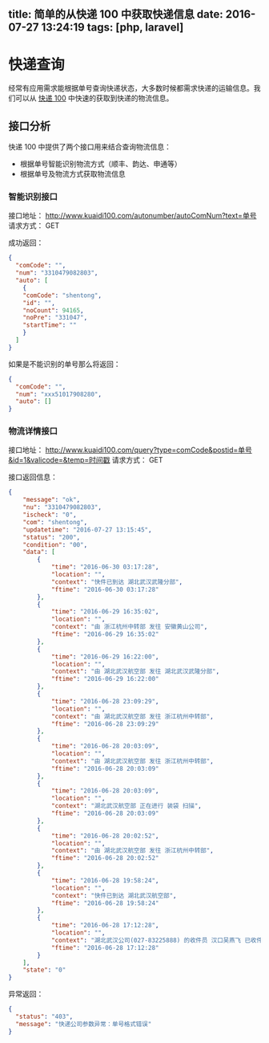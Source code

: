 title: 简单的从快递 100 中获取快递信息
date: 2016-07-27 13:24:19
tags: [php, laravel]
---

# 快递查询

经常有应用需求能根据单号查询快递状态，大多数时候都需求快递的运输信息。我们可以从 [快递 100](http://www.kuaidi100.com/) 中快速的获取到快递的物流信息。

## 接口分析

快递 100 中提供了两个接口用来结合查询物流信息：

- 根据单号智能识别物流方式（顺丰、韵达、申通等）
- 根据单号及物流方式获取物流信息

### 智能识别接口

接口地址： http://www.kuaidi100.com/autonumber/autoComNum?text=单号
请求方式： GET

成功返回：

``` json
{
  "comCode": "",
  "num": "3310479082803",
  "auto": [
    {
    "comCode": "shentong",
    "id": "",
    "noCount": 94165,
    "noPre": "331047",
    "startTime": ""
    }
  ]
}
```

如果是不能识别的单号那么将返回：

``` json
{
  "comCode": "",
  "num": "xxx51017908280",
  "auto": []
}
```

### 物流详情接口

接口地址： http://www.kuaidi100.com/query?type=comCode&postid=单号&id=1&valicode=&temp=时间戳
请求方式： GET

接口返回信息：

``` json
{
    "message": "ok",
    "nu": "3310479082803",
    "ischeck": "0",
    "com": "shentong",
    "updatetime": "2016-07-27 13:15:45",
    "status": "200",
    "condition": "00",
    "data": [
        {
            "time": "2016-06-30 03:17:28",
            "location": "",
            "context": "快件已到达 湖北武汉武隆分部",
            "ftime": "2016-06-30 03:17:28"
        },
        {
            "time": "2016-06-29 16:35:02",
            "location": "",
            "context": "由 浙江杭州中转部 发往 安徽黄山公司",
            "ftime": "2016-06-29 16:35:02"
        },
        {
            "time": "2016-06-29 16:22:00",
            "location": "",
            "context": "由 湖北武汉航空部 发往 湖北武汉武隆分部",
            "ftime": "2016-06-29 16:22:00"
        },
        {
            "time": "2016-06-28 23:09:29",
            "location": "",
            "context": "由 湖北武汉航空部 发往 浙江杭州中转部",
            "ftime": "2016-06-28 23:09:29"
        },
        {
            "time": "2016-06-28 20:03:09",
            "location": "",
            "context": "由 湖北武汉航空部 发往 浙江杭州中转部",
            "ftime": "2016-06-28 20:03:09"
        },
        {
            "time": "2016-06-28 20:03:09",
            "location": "",
            "context": "湖北武汉航空部 正在进行 装袋 扫描",
            "ftime": "2016-06-28 20:03:09"
        },
        {
            "time": "2016-06-28 20:02:52",
            "location": "",
            "context": "由 湖北武汉航空部 发往 浙江杭州中转部",
            "ftime": "2016-06-28 20:02:52"
        },
        {
            "time": "2016-06-28 19:58:24",
            "location": "",
            "context": "快件已到达 湖北武汉航空部",
            "ftime": "2016-06-28 19:58:24"
        },
        {
            "time": "2016-06-28 17:12:28",
            "location": "",
            "context": "湖北武汉公司(027-83225888) 的收件员 汉口吴燕飞 已收件",
            "ftime": "2016-06-28 17:12:28"
        }
    ],
    "state": "0"
}
```

异常返回：

``` json
{
  "status": "403",
  "message": "快递公司参数异常：单号格式错误"
}
```

